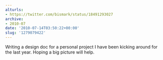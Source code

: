 ```yaml
---
alturls:
- https://twitter.com/bismark/status/18491293027
archive:
- 2010-07
date: '2010-07-14T03:50:22+00:00'
slug: '1279079422'
---
```


Writing a design doc for a personal project I have been kicking around for the last year.  Hoping a big picture will help.

